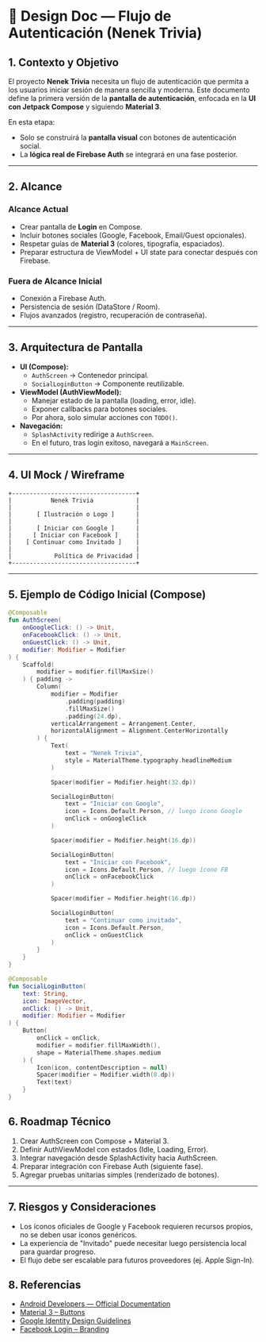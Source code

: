 # 📄 Design Doc — Flujo de Autenticación (Nenek Trivia)

## 1. Contexto y Objetivo
El proyecto **Nenek Trivia** necesita un flujo de autenticación que permita a los usuarios iniciar sesión de manera sencilla y moderna.
Este documento define la primera versión de la **pantalla de autenticación**, enfocada en la **UI con Jetpack Compose** y siguiendo **Material 3**.

En esta etapa:
- Solo se construirá la **pantalla visual** con botones de autenticación social.
- La **lógica real de Firebase Auth** se integrará en una fase posterior.

---

## 2. Alcance
### Alcance Actual
- Crear pantalla de **Login** en Compose.
- Incluir botones sociales (Google, Facebook, Email/Guest opcionales).
- Respetar guías de **Material 3** (colores, tipografía, espaciados).
- Preparar estructura de ViewModel + UI state para conectar después con Firebase.

### Fuera de Alcance Inicial
- Conexión a Firebase Auth.
- Persistencia de sesión (DataStore / Room).
- Flujos avanzados (registro, recuperación de contraseña).

---

## 3. Arquitectura de Pantalla
- **UI (Compose):**
    - `AuthScreen` → Contenedor principal.
    - `SocialLoginButton` → Componente reutilizable.
- **ViewModel (AuthViewModel):**
    - Manejar estado de la pantalla (loading, error, idle).
    - Exponer callbacks para botones sociales.
    - Por ahora, solo simular acciones con `TODO()`.
- **Navegación:**
    - `SplashActivity` redirige a `AuthScreen`.
    - En el futuro, tras login exitoso, navegará a `MainScreen`.

---

## 4. UI Mock / Wireframe

```
+-----------------------------------+
|           Nenek Trivia            |
|                                   |
|       [ Ilustración o Logo ]      |
|                                   |
|       [ Iniciar con Google ]      |
|      [ Iniciar con Facebook ]     |
|    [ Continuar como Invitado ]    |
|                                   |
|            Política de Privacidad |
+-----------------------------------+
```

---

## 5. Ejemplo de Código Inicial (Compose)

```kotlin
@Composable
fun AuthScreen(
    onGoogleClick: () -> Unit,
    onFacebookClick: () -> Unit,
    onGuestClick: () -> Unit,
    modifier: Modifier = Modifier
) {
    Scaffold(
        modifier = modifier.fillMaxSize()
    ) { padding ->
        Column(
            modifier = Modifier
                .padding(padding)
                .fillMaxSize()
                .padding(24.dp),
            verticalArrangement = Arrangement.Center,
            horizontalAlignment = Alignment.CenterHorizontally
        ) {
            Text(
                text = "Nenek Trivia",
                style = MaterialTheme.typography.headlineMedium
            )

            Spacer(modifier = Modifier.height(32.dp))

            SocialLoginButton(
                text = "Iniciar con Google",
                icon = Icons.Default.Person, // luego ícono Google
                onClick = onGoogleClick
            )

            Spacer(modifier = Modifier.height(16.dp))

            SocialLoginButton(
                text = "Iniciar con Facebook",
                icon = Icons.Default.Person, // luego ícono FB
                onClick = onFacebookClick
            )

            Spacer(modifier = Modifier.height(16.dp))

            SocialLoginButton(
                text = "Continuar como invitado",
                icon = Icons.Default.Person,
                onClick = onGuestClick
            )
        }
    }
}

@Composable
fun SocialLoginButton(
    text: String,
    icon: ImageVector,
    onClick: () -> Unit,
    modifier: Modifier = Modifier
) {
    Button(
        onClick = onClick,
        modifier = modifier.fillMaxWidth(),
        shape = MaterialTheme.shapes.medium
    ) {
        Icon(icon, contentDescription = null)
        Spacer(modifier = Modifier.width(8.dp))
        Text(text)
    }
}
```

## 6. Roadmap Técnico

1. Crear AuthScreen con Compose + Material 3.
2. Definir AuthViewModel con estados (Idle, Loading, Error).
3. Integrar navegación desde SplashActivity hacia AuthScreen.
4. Preparar integración con Firebase Auth (siguiente fase).
5. Agregar pruebas unitarias simples (renderizado de botones).

---

## 7. Riesgos y Consideraciones

- Los íconos oficiales de Google y Facebook requieren recursos propios, no se deben usar íconos genéricos.
- La experiencia de "Invitado" puede necesitar luego persistencia local para guardar progreso.
- El flujo debe ser escalable para futuros proveedores (ej. Apple Sign-In).

## 8. Referencias

- [Android Developers — Official Documentation](https://developer.android.com)
- [Material 3 – Buttons](https://m3.material.io/components/buttons/overview)
- [Google Identity Design Guidelines](https://developers.google.com/identity/branding-guidelines?hl=es-419)
- [Facebook Login – Branding](https://developers.facebook.com/docs/facebook-login/userexperience/)
